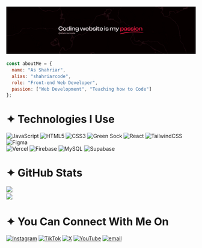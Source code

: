 <!-- Banner -->
<p align="center">
  <img src="/assets/hellobanner.png" alt="banner" />
</p>

<!-- About Me -->

```js
const aboutMe = {
  name: "As Shahriar",
  alias: "shahriarcode",
  role: "Front-end Web Developer",
  passion: ["Web Development", "Teaching how to Code"]
};
```

# ✦ Technologies I Use

![JavaScript](https://img.shields.io/badge/javascript-gray.svg?style=flat&logo=javascript&logoColor=white) ![HTML5](https://img.shields.io/badge/html5-gray.svg?style=flat&logo=html5&logoColor=white) ![CSS3](https://img.shields.io/badge/css3-gray.svg?style=flat&logo=css3&logoColor=white) ![Green Sock](https://img.shields.io/badge/green%20sock-gray?style=flat&logo=greensock&logoColor=white) ![React](https://img.shields.io/badge/react-gray.svg?style=flat&logo=react&logoColor=white) ![TailwindCSS](https://img.shields.io/badge/Tailwind_CSS-38B2AC?style=flat&logo=tailwind-css&logoColor=white)
 ![Figma](https://img.shields.io/badge/figma-gray.svg?style=flat&logo=figma&logoColor=white) <br>
![Vercel](https://img.shields.io/badge/vercel-gray.svg?style=flat&logo=vercel&logoColor=white) ![Firebase](https://img.shields.io/badge/firebase-gray.svg?style=flat&logo=firebase) ![MySQL](https://img.shields.io/badge/mysql-gray.svg?style=flat&logo=mysql&logoColor=white) ![Supabase](https://img.shields.io/badge/Supabase-gray?style=flat&logo=supabase&logoColor=white)

# ✦ GitHub Stats

![](https://github-readme-stats.vercel.app/api?username=shahriarcode69&theme=graywhite&hide_border=true&include_all_commits=true&count_private=true)<br/>
![](https://nirzak-streak-stats.vercel.app/?user=shahriarcode69&theme=graywhite&hide_border=true)


# ✦ You Can Connect With Me On

[![Instagram](https://img.shields.io/badge/Instagram-gray.svg?logo=Instagram&logoColor=white)](https://instagram.com/shahriarcode) [![TikTok](https://img.shields.io/badge/TikTok-gray.svg?logo=TikTok&logoColor=white)](https://tiktok.com/@shahriarcode) [![X](https://img.shields.io/badge/X-gray.svg?logo=X&logoColor=white)](https://x.com/shahriarcode) [![YouTube](https://img.shields.io/badge/YouTube-gray.svg?logo=YouTube&logoColor=white)](https://youtube.com/@shahriarcode) [![email](https://img.shields.io/badge/Email-gray?logo=gmail&logoColor=white)](mailto:shahriarcode69@gmail.com)

